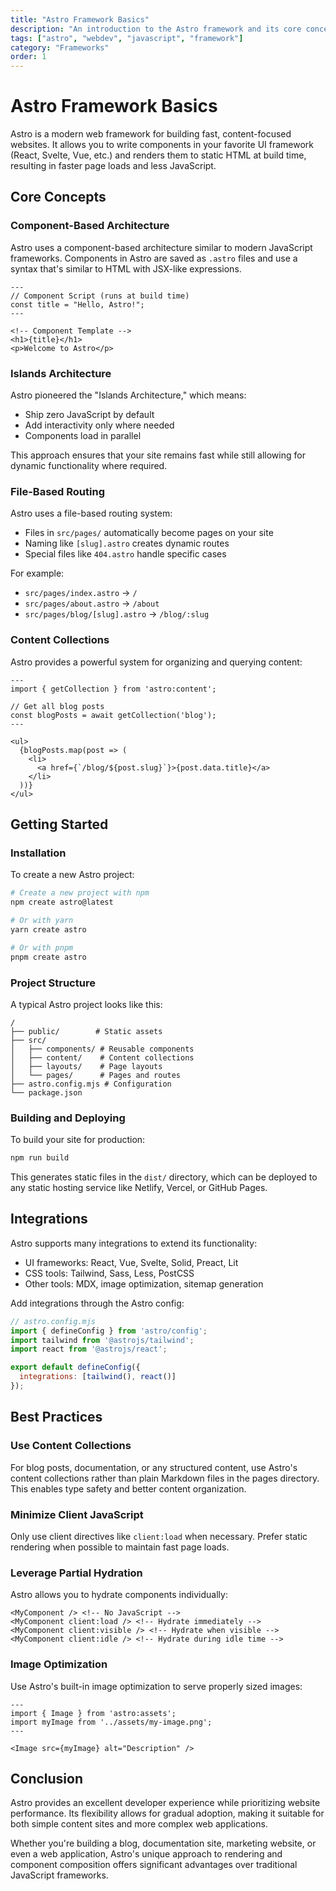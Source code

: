 ```yaml
---
title: "Astro Framework Basics"
description: "An introduction to the Astro framework and its core concepts"
tags: ["astro", "webdev", "javascript", "framework"]
category: "Frameworks"
order: 1
---
```


# Astro Framework Basics

Astro is a modern web framework for building fast, content-focused websites. It allows you to write components in your favorite UI framework (React, Svelte, Vue, etc.) and renders them to static HTML at build time, resulting in faster page loads and less JavaScript.

## Core Concepts

### Component-Based Architecture

Astro uses a component-based architecture similar to modern JavaScript frameworks. Components in Astro are saved as `.astro` files and use a syntax that's similar to HTML with JSX-like expressions.

```astro
---
// Component Script (runs at build time)
const title = "Hello, Astro!";
---

<!-- Component Template -->
<h1>{title}</h1>
<p>Welcome to Astro</p>
```

### Islands Architecture

Astro pioneered the "Islands Architecture," which means:

- Ship zero JavaScript by default
- Add interactivity only where needed
- Components load in parallel

This approach ensures that your site remains fast while still allowing for dynamic functionality where required.

### File-Based Routing

Astro uses a file-based routing system:

- Files in `src/pages/` automatically become pages on your site
- Naming like `[slug].astro` creates dynamic routes
- Special files like `404.astro` handle specific cases

For example:
- `src/pages/index.astro` → `/`
- `src/pages/about.astro` → `/about`
- `src/pages/blog/[slug].astro` → `/blog/:slug`

### Content Collections

Astro provides a powerful system for organizing and querying content:

```astro
---
import { getCollection } from 'astro:content';

// Get all blog posts
const blogPosts = await getCollection('blog');
---

<ul>
  {blogPosts.map(post => (
    <li>
      <a href={`/blog/${post.slug}`}>{post.data.title}</a>
    </li>
  ))}
</ul>
```

## Getting Started

### Installation

To create a new Astro project:

```bash
# Create a new project with npm
npm create astro@latest

# Or with yarn
yarn create astro

# Or with pnpm
pnpm create astro
```

### Project Structure

A typical Astro project looks like this:

```
/
├── public/        # Static assets
├── src/
│   ├── components/ # Reusable components
│   ├── content/    # Content collections
│   ├── layouts/    # Page layouts
│   └── pages/      # Pages and routes
├── astro.config.mjs # Configuration
└── package.json
```

### Building and Deploying

To build your site for production:

```bash
npm run build
```

This generates static files in the `dist/` directory, which can be deployed to any static hosting service like Netlify, Vercel, or GitHub Pages.

## Integrations

Astro supports many integrations to extend its functionality:

- UI frameworks: React, Vue, Svelte, Solid, Preact, Lit
- CSS tools: Tailwind, Sass, Less, PostCSS
- Other tools: MDX, image optimization, sitemap generation

Add integrations through the Astro config:

```js
// astro.config.mjs
import { defineConfig } from 'astro/config';
import tailwind from '@astrojs/tailwind';
import react from '@astrojs/react';

export default defineConfig({
  integrations: [tailwind(), react()]
});
```

## Best Practices

### Use Content Collections

For blog posts, documentation, or any structured content, use Astro's content collections rather than plain Markdown files in the pages directory. This enables type safety and better content organization.

### Minimize Client JavaScript

Only use client directives like `client:load` when necessary. Prefer static rendering when possible to maintain fast page loads.

### Leverage Partial Hydration

Astro allows you to hydrate components individually:

```astro
<MyComponent /> <!-- No JavaScript -->
<MyComponent client:load /> <!-- Hydrate immediately -->
<MyComponent client:visible /> <!-- Hydrate when visible -->
<MyComponent client:idle /> <!-- Hydrate during idle time -->
```

### Image Optimization

Use Astro's built-in image optimization to serve properly sized images:

```astro
---
import { Image } from 'astro:assets';
import myImage from '../assets/my-image.png';
---

<Image src={myImage} alt="Description" />
```

## Conclusion

Astro provides an excellent developer experience while prioritizing website performance. Its flexibility allows for gradual adoption, making it suitable for both simple content sites and more complex web applications.

Whether you're building a blog, documentation site, marketing website, or even a web application, Astro's unique approach to rendering and component composition offers significant advantages over traditional JavaScript frameworks.